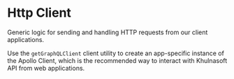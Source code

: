 # Http Client

Generic logic for sending and handling HTTP requests from our client applications.

Use the `getGraphQLClient` client utility to create an app-specific instance of the Apollo Client, which is the recommended way to interact with Khulnasoft API from web applications.

